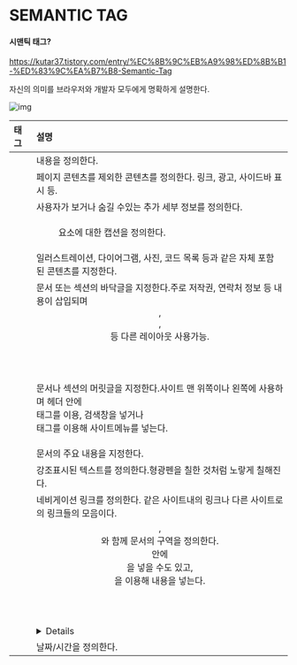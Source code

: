 # SEMANTIC TAG



#### 시맨틱 태그?

https://kutar37.tistory.com/entry/%EC%8B%9C%EB%A9%98%ED%8B%B1-%ED%83%9C%EA%B7%B8-Semantic-Tag



자신의 의미를 브라우저와 개발자 모두에게 명확하게 설명한다.

![img](https://t1.daumcdn.net/cfile/tistory/99D4353D5A90D2131B)



| 태그                                                  | 설명                                                         |
| :---------------------------------------------------- | :----------------------------------------------------------- |
| [](https://www.w3schools.com/tags/tag_article.asp)    | 내용을 정의한다.                                             |
| [](https://www.w3schools.com/tags/tag_aside.asp)      | 페이지 콘텐츠를 제외한 콘텐츠를 정의한다. 링크, 광고, 사이드바 표시 등. |
| [](https://www.w3schools.com/tags/tag_details.asp)    | 사용자가 보거나 숨길 수있는 추가 세부 정보를 정의한다.       |
| [](https://www.w3schools.com/tags/tag_figcaption.asp) | <figure> 요소에 대한 캡션을 정의한다.                        |
| [](https://www.w3schools.com/tags/tag_figure.asp)     | 일러스트레이션, 다이어그램, 사진, 코드 목록 등과 같은 자체 포함 된 콘텐츠를 지정한다. |
| [](https://www.w3schools.com/tags/tag_footer.asp)     | 문서 또는 섹션의 바닥글을 지정한다.주로 저작권, 연락처 정보 등 내용이 삽입되며<header>, <section>, <article> 등 다른 레이아웃 사용가능. |
| [](https://www.w3schools.com/tags/tag_header.asp)     | 문서나 섹션의 머릿글을 지정한다.사이트 맨 위쪽이나 왼쪽에 사용하며 헤더 안에 <form> 태그를 이용, 검색창을 넣거나 <nav>태그를 이용해 사이트메뉴를 넣는다. |
| [](https://www.w3schools.com/tags/tag_main.asp)       | 문서의 주요 내용을 지정한다.                                 |
| [](https://www.w3schools.com/tags/tag_mark.asp)       | 강조표시된 텍스트를 정의한다.형광펜을 칠한 것처럼 노랗게 칠해진다. |
| [](https://www.w3schools.com/tags/tag_nav.asp)        | 네비게이션 링크를 정의한다. 같은 사이트내의 링크나 다른 사이트로의 링크들의 모음이다. |
| [](https://www.w3schools.com/tags/tag_section.asp)    | <header>, <footer>와 함께 문서의 구역을 정의한다. <section>안에 <section>을 넣을 수도 있고, <article>을 이용해 내용을 넣는다. |
| [](https://www.w3schools.com/tags/tag_summary.asp)    | <details> 요소를 위한 눈에 보이는 제목을 정의한다.           |
| [](https://www.w3schools.com/tags/tag_time.asp)       | 날짜/시간을 정의한다.                                        |



